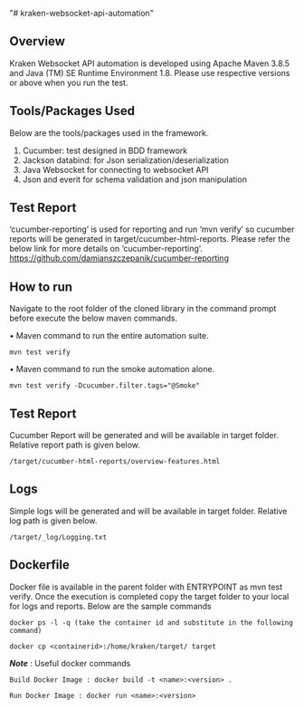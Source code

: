 "# kraken-websocket-api-automation" 

Overview
--------
Kraken Websocket API automation is developed using Apache Maven 3.8.5 and Java (TM) SE Runtime Environment 1.8. Please use respective versions or above when you run the test.

Tools/Packages Used
-------------------
Below are the tools/packages used in the framework.

1.	Cucumber: test designed in BDD framework
2.	Jackson databind: for Json serialization/deserialization
3.	Java Websocket for connecting to websocket API
4.	Json and everit for schema validation and json manipulation

Test Report
-----------
‘cucumber-reporting’ is used for reporting and run ‘mvn verify’ so cucumber reports will be generated in target/cucumber-html-reports. Please refer the below link for more details on ‘cucumber-reporting’.
https://github.com/damianszczepanik/cucumber-reporting

How to run
----------
Navigate to the root folder of the cloned library in the command prompt before execute the below maven commands.

•	Maven command to run the entire automation suite.
```
mvn test verify
```
•	Maven command to run the smoke automation alone.
```
mvn test verify -Dcucumber.filter.tags="@Smoke"
```
Test Report
-----------
Cucumber Report will be generated and will be available in target folder. Relative report path is given below.  
```
/target/cucumber-html-reports/overview-features.html
```
Logs
-----------
Simple logs will be generated and will be available in target folder. Relative log path is given below.  
```
/target/_log/Logging.txt
```
Dockerfile
-----------
Docker file is available in the parent folder with ENTRYPOINT as mvn test verify. Once the execution is completed copy the target folder to your local for logs and reports. Below are the sample commands
```
docker ps -l -q (take the container id and substitute in the following command)

docker cp <containerid>:/home/kraken/target/ target
```
_**Note**_ : Useful docker commands
```
Build Docker Image : docker build -t <name>:<version> .
  
Run Docker Image : docker run <name>:<version>
```  
